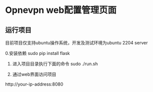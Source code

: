# Opnevpn web配置管理页面



## 运行项目

目前项目仅支持ubuntu操作系统，开发及测试环境为ubuntu 2204 server

0.安装依赖
sudo pip install flask

1. 进入项目目录执行下面的命令
sudo ./run.sh

2. 通过web界面访问项目

http://your-ip-address:8080




